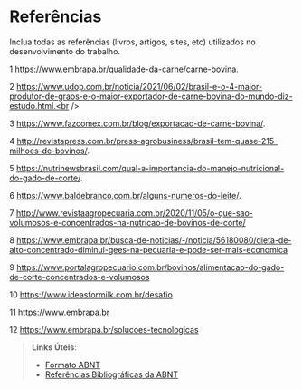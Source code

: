 # Referências

Inclua todas as referências (livros, artigos, sites, etc) utilizados no desenvolvimento do trabalho.


1 https://www.embrapa.br/qualidade-da-carne/carne-bovina. <br />

2 https://www.udop.com.br/noticia/2021/06/02/brasil-e-o-4-maior-produtor-de-graos-e-o-maior-exportador-de-carne-bovina-do-mundo-diz-estudo.html.<br />

3 https://www.fazcomex.com.br/blog/exportacao-de-carne-bovina/. <br />

4 http://revistapress.com.br/press-agrobusiness/brasil-tem-quase-215-milhoes-de-bovinos/. <br />

5 https://nutrinewsbrasil.com/qual-a-importancia-do-manejo-nutricional-do-gado-de-corte/. <br />

6 https://www.baldebranco.com.br/alguns-numeros-do-leite/. <br />

7 http://www.revistaagropecuaria.com.br/2020/11/05/o-que-sao-volumosos-e-concentrados-na-nutricao-de-bovinos-de-corte/

8 https://www.embrapa.br/busca-de-noticias/-/noticia/56180080/dieta-de-alto-concentrado-diminui-gees-na-pecuaria-e-pode-ser-mais-economica

9 https://www.portalagropecuario.com.br/bovinos/alimentacao-do-gado-de-corte-concentrados-e-volumosos

10 https://www.ideasformilk.com.br/desafio

11 https://www.embrapa.br

12 https://www.embrapa.br/solucoes-tecnologicas

> **Links Úteis**:
> - [Formato ABNT](https://www.normastecnicas.com/abnt/trabalhos-academicos/referencias/)
> - [Referências Bibliográficas da ABNT](https://comunidade.rockcontent.com/referencia-bibliografica-abnt/)
